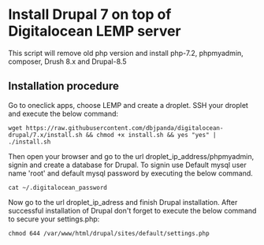# Install Drupal 7 on top of Digitalocean LEMP server
This script will remove old php version and install php-7.2, phpmyadmin, composer, Drush 8.x and Drupal-8.5
 

Installation procedure
----------------------
Go to oneclick apps, choose LEMP and create a droplet. SSH your droplet and execute the below command:  
```
wget https://raw.githubusercontent.com/dbjpanda/digitalocean-drupal/7.x/install.sh && chmod +x install.sh && yes "yes" |  ./install.sh
```

Then open your browser and go to the url droplet_ip_address/phpmyadmin, signin and create a database for Drupal. To signin use Default mysql user name 'root' and default mysql password by executing the below command. 
```
cat ~/.digitalocean_password
```

Now go to the url droplet_ip_adress and finish Drupal installation. After successful installation of Drupal don't forget to execute the below command to secure your settings.php: 
```
chmod 644 /var/www/html/drupal/sites/default/settings.php
```
